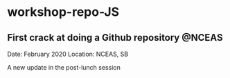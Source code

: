 # workshop-repo-JS
## First crack at doing a Github repository @NCEAS

Date: February 2020
Location: NCEAS, SB

A new update in the post-lunch session
